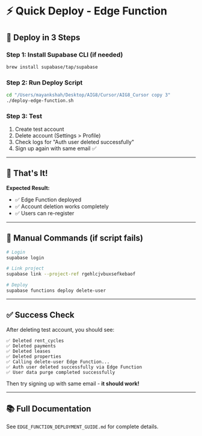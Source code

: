 # ⚡ Quick Deploy - Edge Function

## 🚀 Deploy in 3 Steps

### **Step 1: Install Supabase CLI (if needed)**
```bash
brew install supabase/tap/supabase
```

### **Step 2: Run Deploy Script**
```bash
cd "/Users/mayankshah/Desktop/AIG8/Cursor/AIG8_Cursor copy 3"
./deploy-edge-function.sh
```

### **Step 3: Test**
1. Create test account
2. Delete account (Settings > Profile)
3. Check logs for "Auth user deleted successfully"
4. Sign up again with same email ✅

---

## 🎯 That's It!

**Expected Result:**
- ✅ Edge Function deployed
- ✅ Account deletion works completely
- ✅ Users can re-register

---

## 📝 Manual Commands (if script fails)

```bash
# Login
supabase login

# Link project
supabase link --project-ref rgehlcjvbuxsefkebaof

# Deploy
supabase functions deploy delete-user
```

---

## ✅ Success Check

After deleting test account, you should see:
```
✅ Deleted rent_cycles
✅ Deleted payments
✅ Deleted leases
✅ Deleted properties
✅ Calling delete-user Edge Function...
✅ Auth user deleted successfully via Edge Function
✅ User data purge completed successfully
```

Then try signing up with same email - **it should work!**

---

## 📚 Full Documentation

See `EDGE_FUNCTION_DEPLOYMENT_GUIDE.md` for complete details.

